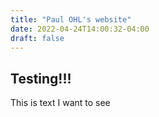 ```yaml
---
title: "Paul OHL's website"
date: 2022-04-24T14:00:32-04:00
draft: false
---
```


## Testing!!!

This is text I want to see
